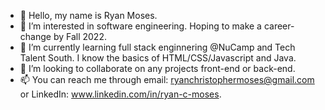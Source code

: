 - 👋 Hello, my name is Ryan Moses.
- 👀 I’m interested in software engineering. Hoping to make a career-change by Fall 2022.
- 🌱 I’m currently learning full stack enginnering @NuCamp and Tech Talent South. I know the basics of HTML/CSS/Javascript and Java.
- 💞️ I’m looking to collaborate on any projects front-end or back-end. 
- 📫 You can reach me through email: ryanchristophermoses@gmail.com or LinkedIn: www.linkedin.com/in/ryan-c-moses.

<!---
mosesrc/mosesrc is a ✨ special ✨ repository because its `README.md` (this file) appears on your GitHub profile.
You can click the Preview link to take a look at your changes.
--->

